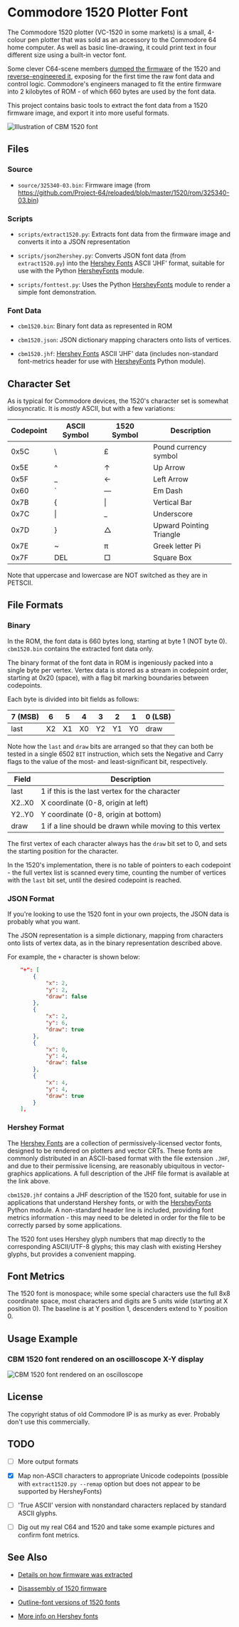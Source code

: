 # Commodore 1520 Plotter Font

The Commodore 1520 plotter (VC-1520 in some markets) is a small, 4-colour pen
plotter that was sold as an accessory to the Commodore 64 home computer. As well
as basic line-drawing, it could print text in four different size using a
built-in vector font.

Some clever C64-scene members [dumped the
firmware](https://e4aws.silverdr.com/hacks/6500_1/) of the 1520 and
[reverse-engineered
it](https://github.com/Project-64/reloaded/blob/master/1520/rom/325340-03.s),
exposing for the first time the raw font data and control logic. Commodore's
engineers managed to fit the entire firmware into 2 kilobytes of ROM - of which
660 bytes are used by the font data.

This project contains basic tools to extract the font data from a 1520 firmware
image, and export it into more useful formats.

![Illustration of CBM 1520 font](images/demo.png)

## Files

### Source

* `source/325340-03.bin`: Firmware image (from
  https://github.com/Project-64/reloaded/blob/master/1520/rom/325340-03.bin)

### Scripts

* `scripts/extract1520.py`: Extracts font data from the firmware image and
  converts it into a JSON representation

* `scripts/json2hershey.py`: Converts JSON font data (from `extract1520.py`)
  into the [Hershey Fonts](http://paulbourke.net/dataformats/hershey/) ASCII
  'JHF' format, suitable for use with the Python
  [HersheyFonts](https://github.com/apshu/HersheyFonts) module.

* `scripts/fonttest.py`: Uses the Python
  [HersheyFonts](https://github.com/apshu/HersheyFonts) module to render a
  simple font demonstration.

### Font Data

* `cbm1520.bin`: Binary font data as represented in ROM

* `cbm1520.json`: JSON dictionary mapping characters onto lists of vertices.

* `cbm1520.jhf`: [Hershey Fonts](http://paulbourke.net/dataformats/hershey/)
  ASCII 'JHF' data (includes non-standard font-metrics header for use with
  [HersheyFonts](https://github.com/apshu/HersheyFonts) Python module).

## Character Set

As is typical for Commodore devices, the 1520's character set is somewhat
idiosyncratic. It is *mostly* ASCII, but with a few variations:

| Codepoint | ASCII Symbol | 1520 Symbol | Description              |
|-----------|--------------|-------------|--------------------------|
| 0x5C      | \            | £           | Pound currency symbol    |
| 0x5E      | ^            | ↑           | Up Arrow                 |
| 0x5F      | _            | ←           | Left Arrow               |
| 0x60      | `            | —           | Em Dash                  |
| 0x7B      | {            | \|          | Vertical Bar             |
| 0x7C      | \|           | _           | Underscore               |
| 0x7D      | }            | △           | Upward Pointing Triangle |
| 0x7E      | ~            | π           | Greek letter Pi          |
| 0x7F      | DEL          | □           | Square Box               |

Note that uppercase and lowercase are NOT switched as they are in PETSCII.

## File Formats

### Binary

In the ROM, the font data is 660 bytes long, starting at byte 1 (NOT byte 0).
`cbm1520.bin` contains the extracted font data only.

The binary format of the font data in ROM is ingeniously packed into a single
byte per vertex. Vertex data is stored as a stream in codepoint order, starting
at 0x20 (space), with a flag bit marking boundaries between codepoints.

Each byte is divided into bit fields as follows:

| 7 (MSB) | 6  | 5  | 4  | 3  | 2  | 1  | 0 (LSB) |
|---------|----|----|----|----|----|----|---------|
| last    | X2 | X1 | X0 | Y2 | Y1 | Y0 | draw    |

Note how the `last` and `draw` bits are arranged so that they can both be tested
in a single 6502 `BIT` instruction, which sets the Negative and Carry flags to
the value of the most- and least-significant bit, respectively.

| Field  | Description                                             |
|--------|---------------------------------------------------------|
| last   | 1 if this is the last vertex for the character          |
| X2..X0 | X coordinate (0-8, origin at left)                      |
| Y2..Y0 | Y coordinate (0-8, origin at bottom)                    |
| draw   | 1 if a line should be drawn while moving to this vertex |

The first vertex of each character always has the `draw` bit set to 0, and sets
the starting position for the character.

In the 1520's implementation, there is no table of pointers to each codepoint -
the full vertex list is scanned every time, counting the number of vertices with
the `last` bit set, until the desired codepoint is reached.

### JSON Format

If you're looking to use the 1520 font in your own projects, the JSON data is
probably what you want.

The JSON representation is a simple dictionary, mapping from characters onto
lists of vertex data, as in the binary representation described above.

For example, the `+` character is shown below:

```json
    "+": [
        {
            "x": 2,
            "y": 2,
            "draw": false
        },
        {
            "x": 2,
            "y": 6,
            "draw": true
        },
        {
            "x": 0,
            "y": 4,
            "draw": false
        },
        {
            "x": 4,
            "y": 4,
            "draw": true
        }
    ],
```

### Hershey Format

The [Hershey Fonts](http://paulbourke.net/dataformats/hershey/) are a collection
of permissively-licensed vector fonts, designed to be rendered on plotters and
vector CRTs. These fonts are commonly distributed in an ASCII-based format with
the file extension `.JHF`, and due to their permissive licensing, are reasonably
ubiquitous in vector-graphics applications. A full description of the JHF file
format is available at the link above.

`cbm1520.jhf` contains a JHF description of the 1520 font, suitable for use in
applications that understand Hershey fonts, or with the
[HersheyFonts](https://github.com/apshu/HersheyFonts) Python module. A
non-standard header line is included, providing font metrics information - this
may need to be deleted in order for the file to be correctly parsed by some
applications.

The 1520 font uses Hershey glyph numbers that map directly to the corresponding
ASCII/UTF-8 glyphs; this may clash with existing Hershey glyphs, but provides a
convenient mapping.

## Font Metrics

The 1520 font is monospace; while some special characters use the full 8x8
coordinate space, most characters and digits are 5 units wide (starting at X
position 0). The baseline is at Y position 1, descenders extend to Y position 0.

## Usage Example

### CBM 1520 font rendered on an oscilloscope X-Y display

![CBM 1520 font rendered on an oscilloscope](images/scope.jpg)

## License

The copyright status of old Commodore IP is as murky as ever. Probably don't use
this commercially.

## TODO

* [ ] More output formats

* [x] Map non-ASCII characters to appropriate Unicode codepoints (possible with
    `extract1520.py --remap` option but does not appear to be supported by
    HersheyFonts)

* [ ] 'True ASCII' version with nonstandard characters replaced by standard ASCII
    glyphs.

* [ ] Dig out my real C64 and 1520 and take some example pictures and confirm font
    metrics.

## See Also

* [Details on how firmware was extracted](https://e4aws.silverdr.com/hacks/6500_1/)

* [Disassembly of 1520 firmware](https://github.com/Project-64/reloaded/blob/master/1520/rom/325340-03.s)

* [Outline-font versions of 1520 fonts](https://scruss.com/blog/2016/04/23/fifteentwenty-commodore-1520-plotter-font/)

* [More info on Hershey fonts](http://paulbourke.net/dataformats/hershey/)
